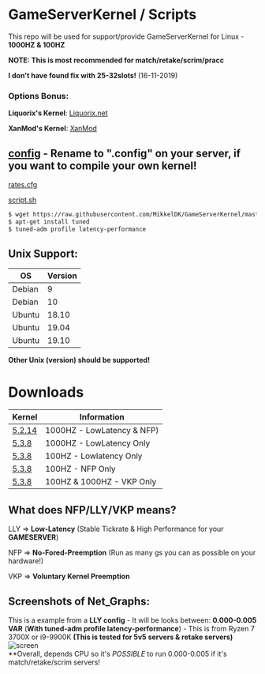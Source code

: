 # GameServerKernel / Scripts
This repo will be used for support/provide GameServerKernel for Linux - **1000HZ & 100HZ**

**NOTE: This is most recommended for match/retake/scrim/pracc**

**I don't have found fix with 25-32slots!** (16-11-2019)

### Options Bonus:
**Liquorix's Kernel**: [Liquorix.net](https://liquorix.net/)

**XanMod's Kernel**: [XanMod](https://xanmod.org/)

## [config](https://raw.githubusercontent.com/MikkelDK/GameServerKernel/master/config) - Rename to  ".config" on your server, if you want to compile your own kernel!

[rates.cfg](https://raw.githubusercontent.com/MikkelDK/GameServerKernel/master/rates.cfg)

[script.sh](https://raw.githubusercontent.com/MikkelDK/GameServerKernel/master/script.sh)

```sh
$ wget https://raw.githubusercontent.com/MikkelDK/GameServerKernel/master/script.sh && ./script.sh
$ apt-get install tuned
$ tuned-adm profile latency-performance
```

## Unix Support:
| OS | Version |
| ------ | ------ |
| Debian | 9 |
| Debian | 10 |
| Ubuntu | 18.10 |
| Ubuntu | 19.04 |
| Ubuntu | 19.10 |

**Other Unix (version) should be supported!**

# Downloads

| Kernel | Information |
| ------ | ------ |
| [5.2.14](https://github.com/MikkelDK/GameServerKernel/releases/download/3.0-1000hz/Kernelv3.zip) | 1000HZ - LowLatency & NFP) |
| [5.3.8](https://github.com/MikkelDK/GameServerKernel/releases/download/v3.1-1000hz/kernelv3.1.zip) | 1000HZ - LowLatency Only |
| [5.3.8](https://github.com/MikkelDK/GameServerKernel/releases/download/v3.0-100hz/Kernelv3.0-LLY-100hz.zip) | 100HZ - Lowlatency Only |
| [5.3.8](https://github.com/MikkelDK/GameServerKernel/releases/download/v3.1-100hz/100hz-nfp.zip)| 100HZ - NFP Only |
| [5.3.8](https://github.com/MikkelDK/GameServerKernel/releases/download/vkp-kernel/vpk-kernel.zip) | 100HZ & 1000HZ - VKP Only |

## What does NFP/LLY/VKP means?
LLY => **Low-Latency** (Stable Tickrate & High Performance for your **GAMESERVER**)

NFP => **No-Fored-Preemption** (Run as many gs you can as possible on your hardware!)

VKP => **Voluntary Kernel Preemption**

## Screenshots of Net_Graphs:
This is a example from a **LLY config** - It will be looks between: **0.000-0.005 VAR** (**With tuned-adm profile latency-performance**) - This is from Ryzen 7 3700X or i9-9900K **(This is tested for 5v5 servers & retake servers)**
![screen](https://i.gyazo.com/c1d31dcfad0f616b7c66df09693a94c7.jpg)                                                    
**Overall, depends CPU so it's _POSSIBLE_ to run 0.000-0.005 if it's match/retake/scrim servers!
